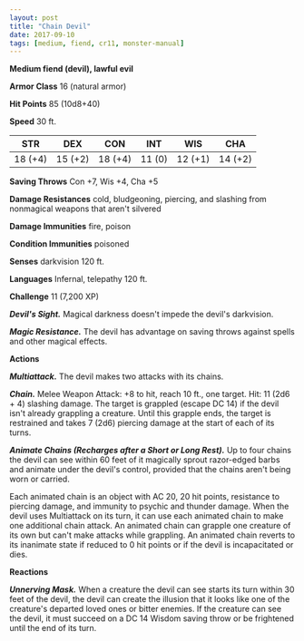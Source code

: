 ```yaml
---
layout: post
title: "Chain Devil"
date: 2017-09-10
tags: [medium, fiend, cr11, monster-manual]
---
```


**Medium fiend (devil), lawful evil**

**Armor Class** 16 (natural armor)

**Hit Points** 85 (10d8+40)

**Speed** 30 ft.

|   STR   |   DEX   |   CON   |   INT   |   WIS   |   CHA   |
|:-----:|:-----:|:-----:|:-----:|:-----:|:-----:|
| 18 (+4) | 15 (+2) | 18 (+4) | 11 (0) | 12 (+1) | 14 (+2) |

**Saving Throws** Con +7, Wis +4, Cha +5

**Damage Resistances** cold, bludgeoning, piercing, and slashing from nonmagical weapons that aren't silvered

**Damage Immunities** fire, poison

**Condition Immunities** poisoned

**Senses** darkvision 120 ft.

**Languages** Infernal, telepathy 120 ft.

**Challenge** 11 (7,200 XP)

***Devil's Sight.*** Magical darkness doesn't impede the devil's darkvision.

***Magic Resistance.*** The devil has advantage on saving throws against spells and other magical effects.

**Actions**

***Multiattack.*** The devil makes two attacks with its chains.

***Chain.*** Melee Weapon Attack: +8 to hit, reach 10 ft., one target. Hit: 11 (2d6 + 4) slashing damage. The target is grappled (escape DC 14) if the devil isn't already grappling a creature. Until this grapple ends, the target is restrained and takes 7 (2d6) piercing damage at the start of each of its turns.

***Animate Chains (Recharges after a Short or Long Rest).*** Up to four chains the devil can see within 60 feet of it magically sprout razor-edged barbs and animate under the devil's control, provided that the chains aren't being worn or carried.

Each animated chain is an object with AC 20, 20 hit points, resistance to piercing damage, and immunity to psychic and thunder damage. When the devil uses Multiattack on its turn, it can use each animated chain to make one additional chain attack. An animated chain can grapple one creature of its own but can't make attacks while grappling. An animated chain reverts to its inanimate state if reduced to 0 hit points or if the devil is incapacitated or dies.

**Reactions**

***Unnerving Mask.*** When a creature the devil can see starts its turn within 30 feet of the devil, the devil can create the illusion that it looks like one of the creature's departed loved ones or bitter enemies. If the creature can see the devil, it must succeed on a DC 14 Wisdom saving throw or be frightened until the end of its turn.

